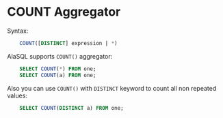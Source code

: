 # COUNT Aggregator

Syntax:
```sql
    COUNT([DISTINCT] expression | *)
```

AlaSQL supports ```COUNT()``` aggregator:
```sql
    SELECT COUNT(*) FROM one;
    SELECT COUNT(a) FROM one;
```

Also you can use ```COUNT()``` with ```DISTINCT``` keyword to count all non repeated values:
```sql
    SELECT COUNT(DISTINCT a) FROM one;
```
